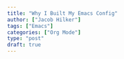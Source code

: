 ```yaml
---
title: "Why I Built My Emacs Config"
author: ["Jacob Hilker"]
tags: ["Emacs"]
categories: ["Org Mode"]
type: "post"
draft: true
---
```

